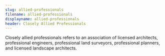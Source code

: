 ```yaml
---
slug: allied-professionals
filename: allied-professionals
displayname: allied-professionals
header: Closely Allied Professionals
---
```


Closely allied professionals refers to an association of licensed architects, professional engineers, professional land surveyors, professional planners, and licensed landscape architects.
